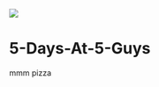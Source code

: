 [![](https://tokei.rs/b1/github.com/nathanBenoist/5-Days-At-5-Guys)](https://github.com/nathanBenoist/5-Days-At-5-Guys)

# 5-Days-At-5-Guys
mmm pizza
